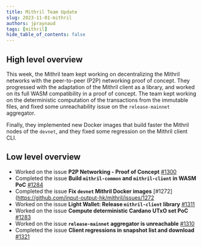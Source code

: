 ```yaml
---
title: Mithril Team Update
slug: 2023-11-01-mithril
authors: jpraynaud
tags: [mithril]
hide_table_of_contents: false
---
```


## High level overview

This week, the Mithril team kept working on decentralizing the Mithril networks with the peer-to-peer (P2P) networking proof of concept. They progressed with the adaptation of the Mithril client as a library, and worked on its full WASM compatibility in a proof of concept. The team kept working on the deterministic computation of the transactions from the immutable files, and fixed some unreachability issue on the `release-mainnet` aggregator.

Finally, they implemented new Docker images that build faster the Mithril nodes of the `devnet`, and they fixed some regression on the Mithril client CLI.

## Low level overview
- Worked on the issue **P2P Networking - Proof of Concept** [#1300](https://github.com/input-output-hk/mithril/issues/1300)
- Completed the issue **Build `mithril-common` and `mithril-client` in WASM PoC** [#1284](https://github.com/input-output-hk/mithril/issues/1284)
- Completed the issue **Fix `devnet` Mithril Docker images** [#1272](https://github.com/input-output-hk/mithril/issues/1272
- Worked on the issue **Light Wallet: Release `mithril-client` library** [#1311](https://github.com/input-output-hk/mithril/issues/1311)
- Worked on the issue **Compute deterministic Cardano UTxO set PoC** [#1283](https://github.com/input-output-hk/mithril/issues/1283)
- Worked on the issue **`release-mainnet` aggregator is unreachable** [#1310](https://github.com/input-output-hk/mithril/issues/1310)
- Completed the issue **Client regressions in snapshot list and download** [#1321](https://github.com/input-output-hk/mithril/issues/1321)

